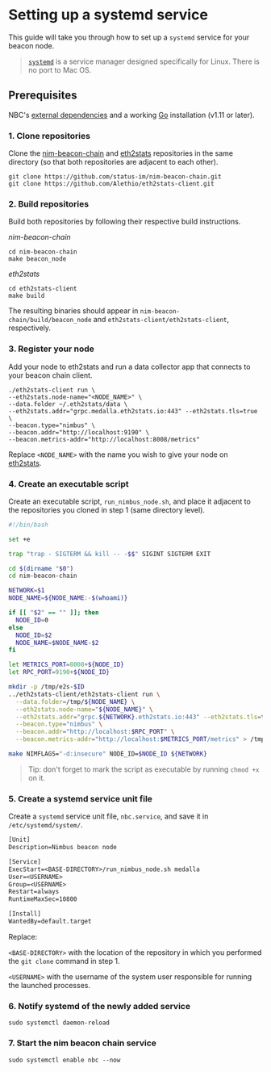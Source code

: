 # Setting up a systemd service

This guide will take you through how to set up a `systemd` service for your beacon node.
> [`systemd`](https://www.freedesktop.org/wiki/Software/systemd/) is a service manager designed specifically for Linux. There is no port to Mac OS.

## Prerequisites

NBC's [external dependencies](./install.md#external-dependencies) and a working [Go](https://golang.org/doc/install) installation (v1.11 or later).

### 1. Clone repositories

Clone the [nim-beacon-chain](https://github.com/status-im/nim-beacon-chain) and [eth2stats](https://github.com/Alethio/eth2stats-client) repositories in the same directory (so that both repositories are adjacent to each other).

```console
git clone https://github.com/status-im/nim-beacon-chain.git
git clone https://github.com/Alethio/eth2stats-client.git
```

### 2. Build repositories

Build both repositories by following their respective build instructions. 

*nim-beacon-chain*
```console
cd nim-beacon-chain
make beacon_node
```


*eth2stats*
```console
cd eth2stats-client
make build
```

The resulting binaries should appear in `nim-beacon-chain/build/beacon_node` and `eth2stats-client/eth2stats-client`, respectively.

### 3. Register your node

Add your node to eth2stats and run a data collector app that connects to your beacon chain client.

```
./eth2stats-client run \
--eth2stats.node-name="<NODE_NAME>" \
--data.folder ~/.eth2stats/data \
--eth2stats.addr="grpc.medalla.eth2stats.io:443" --eth2stats.tls=true \
--beacon.type="nimbus" \
--beacon.addr="http://localhost:9190" \
--beacon.metrics-addr="http://localhost:8008/metrics"
```

Replace `<NODE_NAME>` with the name you wish to give your node on [eth2stats](https://eth2stats.io/).

### 4. Create an executable script

Create an executable script, `run_nimbus_node.sh`, and place it adjacent to the repositories you cloned in step 1 (same directory level).

```bash
#!/bin/bash

set +e

trap "trap - SIGTERM && kill -- -$$" SIGINT SIGTERM EXIT

cd $(dirname "$0")
cd nim-beacon-chain

NETWORK=$1
NODE_NAME=${NODE_NAME:-$(whoami)}

if [[ "$2" == "" ]]; then
  NODE_ID=0
else
  NODE_ID=$2
  NODE_NAME=$NODE_NAME-$2
fi

let METRICS_PORT=8008+${NODE_ID}
let RPC_PORT=9190+${NODE_ID}

mkdir -p /tmp/e2s-$ID
../eth2stats-client/eth2stats-client run \
  --data.folder=/tmp/${NODE_NAME} \
  --eth2stats.node-name="${NODE_NAME}" \
  --eth2stats.addr="grpc.${NETWORK}.eth2stats.io:443" --eth2stats.tls=true \
  --beacon.type="nimbus" \
  --beacon.addr="http://localhost:$RPC_PORT" \
  --beacon.metrics-addr="http://localhost:$METRICS_PORT/metrics" > /tmp/ethstats.$NODE_NAME.log 2>&1 &

make NIMFLAGS="-d:insecure" NODE_ID=$NODE_ID ${NETWORK}
```

> Tip: don't forget to mark the script as executable by running `chmod +x` on it.

### 5. Create a systemd service unit file

Create a `systemd` service unit file, `nbc.service`, and save it in `/etc/systemd/system/`.

```txt
[Unit]
Description=Nimbus beacon node

[Service]
ExecStart=<BASE-DIRECTORY>/run_nimbus_node.sh medalla
User=<USERNAME>
Group=<USERNAME>
Restart=always
RuntimeMaxSec=10800

[Install]
WantedBy=default.target

```

Replace:

`<BASE-DIRECTORY>` with the location of the repository in which you performed the `git clone` command in step 1.

`<USERNAME>` with the username of the system user responsible for running the launched processes.

### 6. Notify systemd of the newly added service

```console
sudo systemctl daemon-reload
```

### 7. Start the nim beacon chain service

```console
sudo systemctl enable nbc --now
```
